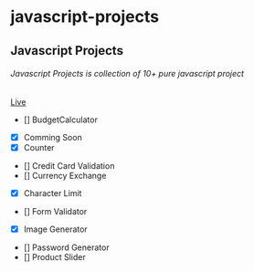 # javascript-projects



## Javascript Projects

######  Javascript Projects is collection of 10+ pure javascript project

[Live](https://sid02.github.io/javascript-projects/)


- []  BudgetCalculator
- [x] Comming Soon
- [x] Counter
- []  Credit Card Validation
- []  Currency Exchange 
- [x] Character Limit
- []  Form Validator
- [x] Image Generator
- []  Password Generator
- []  Product Slider
